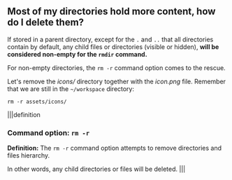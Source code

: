 ## Most of my directories hold more content, how do I delete them?

If stored in a parent directory, except for the `.` and `..` that all directories contain by default, any child files or directories (visible or hidden), __will be considered non-empty for the `rmdir` command.__

For non-empty directories, the `rm -r` command option comes to the rescue.

Let's remove the _icons/_ directory together with the _icon.png_ file. Remember that we are still in the `~/workspace` directory:

```
rm -r assets/icons/
```

|||definition
### Command option: `rm -r`
__Definition:__
The `rm -r` command option attempts to remove directories and files hierarchy. 

In other words, any child directories or files will be deleted.
|||